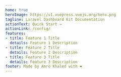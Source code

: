 ```yaml
---
home: true
heroImage: https://v1.vuepress.vuejs.org/hero.png
tagline: Laravel Dashboard Kit Documentation
actionText: Quick Start →
actionLink: /config/
features:
- title: Feature 1 Title
  details: Feature 1 Description
- title: Feature 2 Title
  details: Feature 2 Description
- title: Feature 3 Title
  details: Feature 3 Description
footer: Made by Amro Khaled with ❤️
---
```

